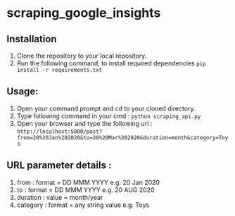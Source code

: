 # scraping_google_insights

## Installation

1. Clone the repository to your local repository.
2. Run the following command, to install required dependencies
  ```pip install -r requirements.txt```

## Usage:

1. Open your command prompt and cd to your cloned directory.
2. Type following command in your cmd : 
    ``` python scraping_api.py ```
3. Open your browser and type the following url : 
    ```http://localhost:5000/post?from=20%20Jan%202020&to=20%20Mar%202020&duration=month&category=Toys```
    
## URL parameter details : 

1. from     : format =  DD MMM YYYY e.g. 20 Jan 2020
2. to       : format =  DD MMM YYYY e.g. 20 AUG 2020
3. duration : value = month/year
4. category : format = any string value e.g. Toys
